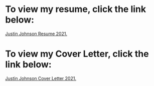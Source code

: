 # To view my resume, click the link below: 
<a href="https://github.com/jjustin1/jjustin1.githubresume.io/blob/main/JustinJohnsonGithubResume.pdf" target="_blank">Justin Johnson Resume 2021.</a>




# To view my Cover Letter, click the link below: 
<a href="https://github.com/jjustin1/jjustin1.githubresume.io/blob/main/JustinJohnsonCoverLetter2021(Web-Portfolio).pdf" target="__blank"> Justin Johnson Cover Letter 2021. </a>
